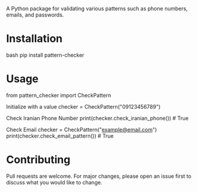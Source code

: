 
A Python package for validating various patterns such as phone numbers, emails, and passwords.

# Installation

bash
pip install pattern-checker

# Usage

from pattern_checker import CheckPattern

 Initialize with a value
checker = CheckPattern("09123456789")

 Check Iranian Phone Number
print(checker.check_iranian_phone())  # True

 Check Email
checker = CheckPattern("example@email.com")
print(checker.check_email_pattern())  # True

# Contributing
Pull requests are welcome. For major changes,
please open an issue first to discuss what you
would like to change.
